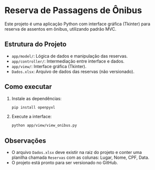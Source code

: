 # Reserva de Passagens de Ônibus

Este projeto é uma aplicação Python com interface gráfica (Tkinter) para reserva de assentos em ônibus, utilizando padrão MVC.

## Estrutura do Projeto

- `app/model/`: Lógica de dados e manipulação das reservas.
- `app/controller/`: Intermediação entre interface e dados.
- `app/view/`: Interface gráfica (Tkinter).
- `Dados.xlsx`: Arquivo de dados das reservas (não versionado).

## Como executar

1. Instale as dependências:
   ```bash
   pip install openpyxl
   ```
2. Execute a interface:
   ```bash
   python app/view/view_onibus.py
   ```

## Observações
- O arquivo `Dados.xlsx` deve existir na raiz do projeto e conter uma planilha chamada `Reservas` com as colunas: Lugar, Nome, CPF, Data.
- O projeto está pronto para ser versionado no GitHub.
